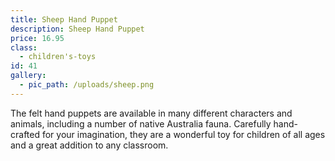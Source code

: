 ```yaml
---
title: Sheep Hand Puppet
description: Sheep Hand Puppet
price: 16.95
class:
  - children's-toys
id: 41
gallery:
  - pic_path: /uploads/sheep.png
---
```



The felt hand puppets are available in many different characters and animals, including a number of native Australia fauna. Carefully hand-crafted for your imagination, they are a wonderful toy for children of all ages and a great addition to any classroom.